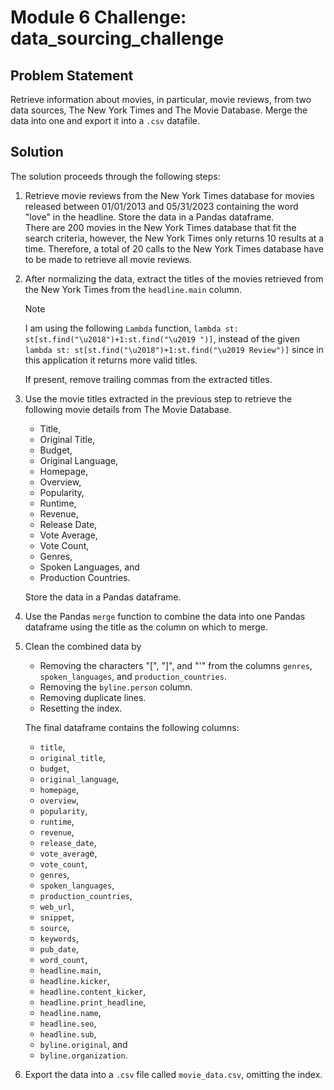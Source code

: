 # Module 6 Challenge: data_sourcing_challenge

## Problem Statement
Retrieve information about movies, in particular, movie reviews, from two data sources, The New York Times and The Movie Database. Merge the data into one and export it into a `.csv` datafile.

## Solution
The solution proceeds through the following steps:
1. Retrieve movie reviews from the New York Times database for movies released between 01/01/2013 and 05/31/2023 containing the word "love" in the headline. Store the data in a Pandas dataframe.  
   There are 200 movies in the New York Times database that fit the search criteria, however, the New York Times only returns 10 results at a time. Therefore, a total of 20 calls to the New York Times database have to be made to retrieve all movie reviews.
2. After normalizing the data, extract the titles of the movies retrieved from the New York Times from the `headline.main` column.

   > [!Note]
   > I am using the following `Lambda` function, `lambda st: st[st.find("\u2018")+1:st.find("\u2019 ")]`, instead of the given `lambda st: st[st.find("\u2018")+1:st.find("\u2019 Review")]` since in this application it returns more valid titles.

   If present, remove trailing commas from the extracted titles. 
3. Use the movie titles extracted in the previous step to retrieve the following movie details from The Movie Database.
   * Title,
   * Original Title,
   * Budget,
   * Original Language,
   * Homepage,
   * Overview,
   * Popularity,
   * Runtime,
   * Revenue,
   * Release Date,
   * Vote Average,
   * Vote Count,
   * Genres,
   * Spoken Languages, and
   * Production Countries.

   Store the data in a Pandas dataframe.
4. Use the Pandas `merge` function to combine the data into one Pandas dataframe using the title as the column on which to merge.
5. Clean the combined data by
   * Removing the characters "[", "]", and "'" from the columns `genres`, `spoken_languages`, and `production_countries`.
   * Removing the `byline.person` column.
   * Removing duplicate lines.
   * Resetting the index.

   The final dataframe contains the following columns:
   * `title`,
   * `original_title`,
   * `budget`,
   * `original_language`,
   * `homepage`,
   * `overview`,
   * `popularity`,
   * `runtime`,
   * `revenue`,
   * `release_date`,
   * `vote_averag`e,
   * `vote_count`,
   * `genres`,
   * `spoken_languages`,
   * `production_countries`,
   * `web_url`,
   * `snippet`,
   * `source`,
   * `keywords`,
   * `pub_date`,
   * `word_count`,
   * `headline.main`,
   * `headline.kicker`,
   * `headline.content_kicker`,
   * `headline.print_headline`,
   * `headline.name`,
   * `headline.seo`,
   * `headline.sub`,
   * `byline.original`, and
   * `byline.organization`.
6. Export the data into a `.csv` file called `movie_data.csv`, omitting the index.